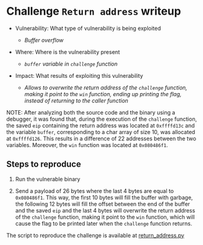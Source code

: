# Challenge `Return address` writeup

- Vulnerability: What type of vulnerability is being exploited
  - _Buffer overflow_

- Where: Where is the vulnerability present
  - _`buffer` variable in `challenge` function_

- Impact: What results of exploiting this vulnerability
    - _Allows to overwrite the return address of the `challenge` function, making it point to the `win` function, ending up printing the flag, instead of returning to the caller function_

NOTE: After analyzing both the source code and the binary using a debugger, it was found that, during the execution of the `challenge` function, the saved `eip` containing the return address was located at `0xffffd13c` and the variable `buffer`, corresponding to a char array of size 10, was allocated at `0xffffd126`. This results in a difference of 22 addresses between the two variables. Moreover, the `win` function was located at `0x080486f1`.

## Steps to reproduce

1. Run the vulnerable binary

2. Send a payload of 26 bytes where the last 4 bytes are equal to `0x080486f1`. This way, the first 10 bytes will fill the buffer with garbage, the following 12 bytes will fill the offset between the end of the buffer and the saved `eip` and the last 4 bytes will overwrite the return address of the `challenge` function, making it point to the `win` function, which will cause the flag to be printed later when the `challenge` function returns.

The script to reproduce the challenge is available at [return_address.py](return_address.py)
